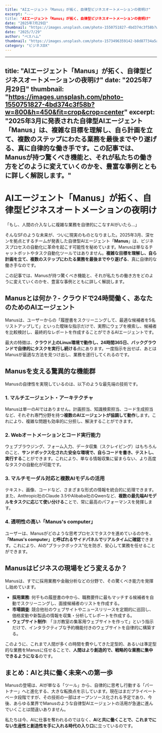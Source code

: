 ```yaml
---
title: "AIエージェント「Manus」が拓く、自律型ビジネスオートメーションの夜明け"
excerpt: "---
title: "AIエージェント「Manus」が拓く、自律型ビジネスオートメーションの夜明け"
date: "2025年7月29日"
thumbnail: "https://images.unsplash.com/photo-1550751827-4bd374c3f58b?w=800&..."
date: "2025/7/29"
author: "ペスハム"
thumbnail: "https://images.unsplash.com/photo-1573496359142-b8d87734a5a2?w=800&h=450&fit=crop&crop=faces"
category: "ビジネスDX"
---
```



---
title: "AIエージェント「Manus」が拓く、自律型ビジネスオートメーションの夜明け"
date: "2025年7月29日"
thumbnail: "https://images.unsplash.com/photo-1550751827-4bd374c3f58b?w=800&h=450&fit=crop&crop=center"
excerpt: "2025年3月に発表された自律型AIエージェント「Manus」は、複雑な目標を理解し、自ら計画を立て、複数のステップにわたる業務を最後までやり遂げる、真に自律的な働き手です。この記事では、Manusが持つ驚くべき機能と、それが私たちの働き方をどのように変えていくのかを、豊富な事例とともに詳しく解説します。"
---

# AIエージェント「Manus」が拓く、自律型ビジネスオートメーションの夜明け

「もし、人間の介入なしに複雑な業務を自律的にこなすAIがいたら…」

そんなSFのような未来が、ついに現実のものとなりました。2025年3月、深センを拠点とするチームが発表した自律型AIエージェント「**Manus**」は、ビジネスプロセスの自動化に革命を起こす可能性を秘めています。Manusは単なるチャットボットやタスク自動化ツールではありません。**複雑な目標を理解し、自ら計画を立て、複数のステップにわたる業務を最後までやり遂げる**、真に自律的な働き手なのです。

この記事では、Manusが持つ驚くべき機能と、それが私たちの働き方をどのように変えていくのかを、豊富な事例とともに詳しく解説します。

## Manusとは何か？- クラウドで24時間働く、あなたのためのAIエージェント

Manusは、ユーザーからの「履歴書をスクリーニングして、最適な候補者を5名リストアップして」といった曖昧な指示だけで、実際にウェブを検索し、候補者を比較検討し、最終的なレポートを作成することができるAIエージェントです。

最大の特徴は、**クラウド上のLinux環境で動作し、24時間365日、バックグラウンドで自律的にタスクを実行し続ける**点にあります。一度指示を出せば、あとはManusが最適な方法を見つけ出し、業務を遂行してくれるのです。

## Manusを支える驚異的な機能群

Manusの自律性を実現しているのは、以下のような最先端の技術です。

### 1. マルチエージェント・アーキテクチャ
Manusは単一のAIではありません。計画担当、知識検索担当、コード生成担当など、それぞれ専門分野を持つ**複数のAIエージェントが協調して動作**します。これにより、複雑な問題も効率的に分担し、解決することができます。

### 2. Webオートメーションとコード実行能力
ウェブブラウジング、フォーム入力、データ収集（スクレイピング）はもちろんのこと、**サンドボックス化された安全な環境で、自らコードを書き、テストし、実行する**ことができます。これにより、単なる情報収集に留まらない、より高度なタスクの自動化が可能です。

### 3. マルチモーダル対応と複数AIモデルの活用
テキスト、画像、コードなど、さまざまな形式の情報を統合的に処理できます。また、Anthropic社のClaude 3.5やAlibaba社のQwenなど、**複数の最先端AIモデルをタスクに応じて使い分ける**ことで、常に最高のパフォーマンスを発揮します。

### 4. 透明性の高い「Manus's computer」
ユーザーは、Manusがどのような思考プロセスでタスクを進めているのかを、**「Manus's computer」と呼ばれるサイドパネルでリアルタイムに確認**できます。これにより、AIの"ブラックボックス"化を防ぎ、安心して業務を任せることができます。

## Manusはビジネスの現場をどう変えるか？

Manusは、すでに採用業務や金融分析などの分野で、その驚くべき能力を発揮し始めています。

*   **採用業務**: 何千もの履歴書の中から、職務要件に最もマッチする候補者を自動でスクリーニングし、面接候補者のリストを作成する。
*   **市場調査**: 競合他社のウェブサイトやニュースリリースを定期的に巡回し、価格変動や新製品の情報を収集・分析してレポートを作成する。
*   **ウェブサイト制作**: 「ヨガ教室の集客用ウェブサイトを作って」という指示だけで、インタラクティブな予約機能付きのウェブサイトを自律的に構築する。

このように、これまで人間が多くの時間を費やしてきた定型的、あるいは準定型的な業務をManusに任せることで、**人間はより創造的で、戦略的な業務に集中できるようになる**のです。

## まとめ：AIと共に働く未来への第一歩

Manusの登場は、AIが単なる「ツール」から、自律的に思考し行動する「パートナー」へと進化する、大きな転換点を示しています。現在はまだプライベートベータ段階ですが、その技術の一部はオープンソース化される予定であり、今後、あらゆる業界でManusのような自律型AIエージェントの活用が急速に進んでいくことは間違いありません。

私たちは今、AIに仕事を奪われるのではなく、**AIと共に働くことで、これまでにない生産性と創造性を手に入れる時代の入り口**に立っているのです。

